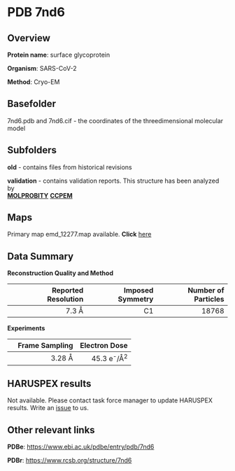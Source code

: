 # PDB 7nd6

## Overview

**Protein name**: surface glycoprotein

**Organism**: SARS-CoV-2

**Method**: Cryo-EM



## Basefolder

7nd6.pdb and 7nd6.cif - the coordinates of the threedimensional molecular model

## Subfolders



**old** - contains files from historical revisions

**validation** - contains validation reports. This structure has been analyzed by <br>  [**MOLPROBITY**](https://github.com/thorn-lab/coronavirus_structural_task_force/tree/master/pdb/surface_glycoprotein/SARS-CoV-2/7nd6/validation/molprobity)   [**CCPEM**](https://github.com/thorn-lab/coronavirus_structural_task_force/tree/master/pdb/surface_glycoprotein/SARS-CoV-2/7nd6/validation/ccpem-validation)



## Maps

Primary map emd_12277.map available. **Click** [here](http://ftp.wwpdb.org/pub/emdb/structures/EMD-12277/map/) 

## Data Summary
**Reconstruction Quality and Method**

|   | Reported Resolution | Imposed Symmetry | Number of Particles |
|---|-------------:|----------------:|--------------:|
|   |7.3 Å|C1|18768|

**Experiments**

|   | Frame Sampling | Electron Dose |
|---|-------------:|----------------:|
|   |3.28 Å|45.3 e<sup>-</sup>/Å<sup>2</sup>|

## HARUSPEX results

Not available. Please contact task force manager to update HARUSPEX results. Write an [issue](https://github.com/thorn-lab/coronavirus_structural_task_force/issues) to us.

## Other relevant links 
**PDBe**:  https://www.ebi.ac.uk/pdbe/entry/pdb/7nd6
 
**PDBr**: https://www.rcsb.org/structure/7nd6 

